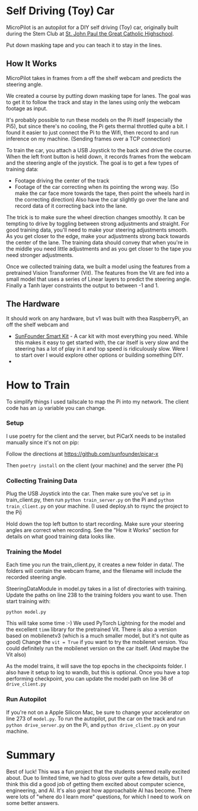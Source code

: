 # Self Driving (Toy) Car

MicroPilot is an autopilot for a DIY self driving (Toy) car, originally built during the Stem Club at [St. John Paul the Great Catholic Highschool](https://www.jpthegreatdenver.org/).

Put down masking tape and you can teach it to stay in the lines.

## How It Works

MicroPilot takes in frames from a off the shelf webcam and predicts the steering angle.

We created a course by putting down masking tape for lanes. The goal was to get it to follow the track and stay in the lanes using only the webcam footage as input.

It's probably possible to run these models on the Pi itself (especially the Pi5), but since there's no cooling, the Pi gets thermal throttled quite a bit. I found it easier to just connect the Pi to the Wifi, then record to and run inference on my machine. (Sending frames over a TCP connection)

To train the car, you attach a USB Joystick to the back and drive the course. When the left front button is held down, it records frames from the webcam and the steering angle of the joystick. The goal is to get a few types of training data:

- Footage driving the center of the track
- Footage of the car correcting when its pointing the wrong way. (So make the car face more towards the tape, then point the wheels hard in the correcting direction) Also have the car slightly go over the lane and record data of it correcting back into the lane.

The trick is to make sure the wheel direction changes smoothly. It can be tempting to drive by toggling between strong adjustments and straight. For good training data, you'll need to make your steering adjustments smooth. As you get closer to the edge, make your adjustments strong back towards the center of the lane. The training data should convey that when you're in the middle you need little adjustments and as you get closer to the tape you need stronger adjustments.

Once we collected training data, we built a model using the features from a pretrained Vision Transformer (Vit). The features from the Vit are fed into a small model that uses a series of Linear layers to predict the steering angle. Finally a Tanh layer constraints the output to between -1 and 1.



## The Hardware

It should work on any hardware, but v1 was built with thea RaspberryPi, an off the shelf webcam and 

- [SunFounder Smart Kit](https://www.amazon.com/gp/product/B0CGLPF29H/) - A car kit with most everything you need. While this makes it easy to get started with, the car itself is very slow and the steering has a lot of play in it and top speed is ridiculously slow. Were I to start over I would explore other options or building something DIY.
- 


# How to Train

To simplify things I used tailscale to map the Pi into my network. The client code has an `ip` variable you can change.

### Setup

I use poetry for the client and the server, but PiCarX needs to be installed manually since it's not on pip:

Follow the directions at https://github.com/sunfounder/picar-x

Then `poetry install` on the client (your machine) and the server (the Pi)

### Collecting Training Data

Plug the USB Joystick into the car. Then make sure you've set `ip` in train_client.py, then run `python train_server.py` on the Pi and `python train_client.py` on your machine. (I used deploy.sh to rsync the project to the Pi)

Hold down the top left button to start recording. Make sure your steering angles are correct when recording. See the "How it Works" section for details on what good training data looks like.

### Training the Model

Each time you run the train_client.py, it creates a new folder in data/. The folders will contain the webcam frame, and the filename will include the recorded steering angle.

SteeringDataModule in model.py takes in a list of directories with training. Update the paths on line 238 to the training folders you want to use. Then start training with:

```
python model.py
```

This will take some time :-) We used PyTorch Lightning for the model and the excellent `timm` library for the pretrained Vit. There is also a version based on mobilenetv3 (which is a much smaller model, but it's not quite as good) Change the `vit = True` if you want to try the mobilenet version. You could definitely run the mobilenet version on the car itself. (And maybe the Vit also)

As the model trains, it will save the top epochs in the checkpoints folder. I also have it setup to log to wandb, but this is optional. Once you have a top performing checkpoint, you can update the model path on line 36 of `drive_client.py`

### Run Autopilot

If you're not on a Apple Silicon Mac, be sure to change your accelerator on line 273 of `model.py`. To run the autopilot, put the car on the track and run `python drive_server.py` on the Pi, and `python drive_client.py` on your machine.

# Summary

Best of luck! This was a fun project that the students seemed really excited about. Due to limited time, we had to gloss over quite a few details, but I think this did a good job of getting them excited about computer science, engineering, and AI. It's also great how approachable AI has become. There were lots of "where do I learn more" questions, for which I need to work on some better answers.